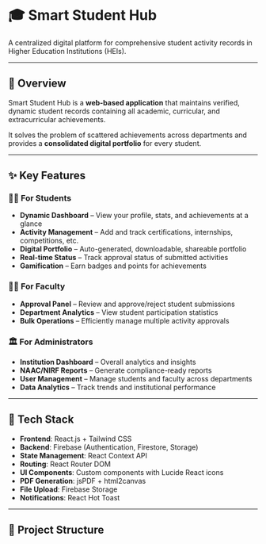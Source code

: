# 🎓 Smart Student Hub  

A centralized digital platform for comprehensive student activity records in Higher Education Institutions (HEIs).  

---

## 🎯 Overview  

Smart Student Hub is a **web-based application** that maintains verified, dynamic student records containing all academic, curricular, and extracurricular achievements.  

It solves the problem of scattered achievements across departments and provides a **consolidated digital portfolio** for every student.  

---

## ✨ Key Features  

### 👩‍🎓 For Students  
- **Dynamic Dashboard** – View your profile, stats, and achievements at a glance  
- **Activity Management** – Add and track certifications, internships, competitions, etc.  
- **Digital Portfolio** – Auto-generated, downloadable, shareable portfolio  
- **Real-time Status** – Track approval status of submitted activities  
- **Gamification** – Earn badges and points for achievements  

### 👨‍🏫 For Faculty  
- **Approval Panel** – Review and approve/reject student submissions  
- **Department Analytics** – View student participation statistics  
- **Bulk Operations** – Efficiently manage multiple activity approvals  

### 🏛 For Administrators  
- **Institution Dashboard** – Overall analytics and insights  
- **NAAC/NIRF Reports** – Generate compliance-ready reports  
- **User Management** – Manage students and faculty across departments  
- **Data Analytics** – Track trends and institutional performance  

---

## 🚀 Tech Stack  

- **Frontend**: React.js + Tailwind CSS  
- **Backend**: Firebase (Authentication, Firestore, Storage)  
- **State Management**: React Context API  
- **Routing**: React Router DOM  
- **UI Components**: Custom components with Lucide React icons  
- **PDF Generation**: jsPDF + html2canvas  
- **File Upload**: Firebase Storage  
- **Notifications**: React Hot Toast  

---

## 📁 Project Structure  

